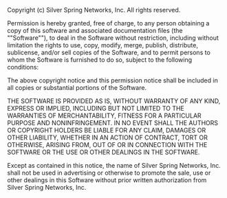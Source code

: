 Copyright (c) Silver Spring Networks, Inc.
All rights reserved.

Permission is hereby granted, free of charge, to any person obtaining a copy of
this software and associated documentation files (the ""Software""), to deal in
the Software without restriction, including without limitation the rights to
use, copy, modify, merge, publish, distribute, sublicense, and/or sell copies of
the Software, and to permit persons to whom the Software is furnished to do so,
subject to the following conditions:

The above copyright notice and this permission notice shall be included in all
copies or substantial portions of the Software.

THE SOFTWARE IS PROVIDED AS IS, WITHOUT WARRANTY OF ANY KIND, EXPRESS OR
IMPLIED, INCLUDING BUT NOT LIMITED TO THE WARRANTIES OF MERCHANTABILITY, FITNESS
FOR A PARTICULAR PURPOSE AND NONINFRINGEMENT. IN NO EVENT SHALL THE AUTHORS OR
COPYRIGHT HOLDERS BE LIABLE FOR ANY CLAIM, DAMAGES OR OTHER LIABILITY, WHETHER
IN AN ACTION OF CONTRACT, TORT OR OTHERWISE, ARISING FROM, OUT OF OR IN
CONNECTION WITH THE SOFTWARE OR THE USE OR OTHER DEALINGS IN THE SOFTWARE.

Except as contained in this notice, the name of Silver Spring Networks, Inc.
shall not be used in advertising or otherwise to promote the sale, use or other
dealings in this Software without prior written authorization from Silver Spring
Networks, Inc.

